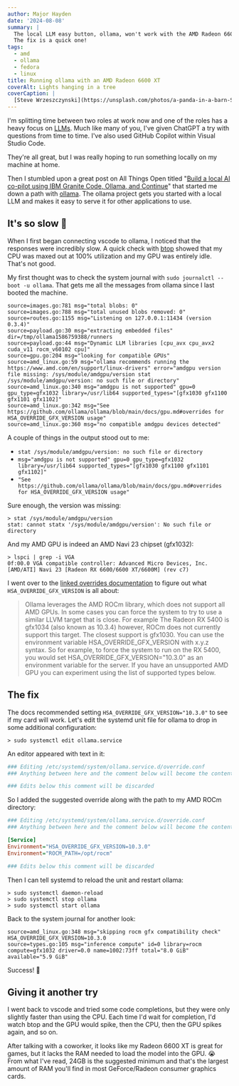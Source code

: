 ```yaml
---
author: Major Hayden
date: '2024-08-08'
summary: |
  The local LLM easy button, ollama, won't work with the AMD Radeon 6600 XT out of the box.
  The fix is a quick one!
tags: 
  - amd
  - ollama
  - fedora
  - linux
title: Running ollama with an AMD Radeon 6600 XT
coverAlt: Lights hanging in a tree
coverCaption: |
  [Steve Wrzeszczynski](https://unsplash.com/photos/a-panda-in-a-barn-STkFxq9wWCc) via Unsplash
---
```


I'm splitting time between two roles at work now and one of the roles has a heavy focus on [LLMs](https://en.wikipedia.org/wiki/Large_language_model).
Much like many of you, I've given ChatGPT a try with questions from time to time.
I've also used GitHub Copilot within Visual Studio Code.

They're all great, but I was really hoping to run something locally on my machine at home.

Then I stumbled upon a great post on All Things Open titled "[Build a local AI co-pilot using IBM Granite Code, Ollama, and Continue](https://allthingsopen.org/articles/build-a-local-ai-co-pilot)" that started me down a path with [ollama](https://ollama.com/).
The ollama project gets you started with a local LLM and makes it easy to serve it for other applications to use.

## It's so slow 🐌

When I first began connecting vscode to ollama, I noticed that the responses were incredibly slow.
A quick check with [btop](https://github.com/aristocratos/btop) showed that my CPU was maxed out at 100% utilization and my GPU was entirely idle.
That's not good.

My first thought was to check the system journal with `sudo journalctl --boot -u ollama`.
That gets me all the messages from ollama since I last booted the machine.

```text
source=images.go:781 msg="total blobs: 0"
source=images.go:788 msg="total unused blobs removed: 0"
source=routes.go:1155 msg="Listening on 127.0.0.1:11434 (version 0.3.4)"
source=payload.go:30 msg="extracting embedded files" dir=/tmp/ollama1586759388/runners
source=payload.go:44 msg="Dynamic LLM libraries [cpu_avx cpu_avx2 cuda_v11 rocm_v60102 cpu]"
source=gpu.go:204 msg="looking for compatible GPUs"
source=amd_linux.go:59 msg="ollama recommends running the https://www.amd.com/en/support/linux-drivers" error="amdgpu version file missing: /sys/module/amdgpu/version stat /sys/module/amdgpu/version: no such file or directory"
source=amd_linux.go:340 msg="amdgpu is not supported" gpu=0 gpu_type=gfx1032 library=/usr/lib64 supported_types="[gfx1030 gfx1100 gfx1101 gfx1102]"
source=amd_linux.go:342 msg="See https://github.com/ollama/ollama/blob/main/docs/gpu.md#overrides for HSA_OVERRIDE_GFX_VERSION usage"
source=amd_linux.go:360 msg="no compatible amdgpu devices detected"
```

A couple of things in the output stood out to me:

* `stat /sys/module/amdgpu/version: no such file or directory`
* `msg="amdgpu is not supported" gpu=0 gpu_type=gfx1032 library=/usr/lib64 supported_types="[gfx1030 gfx1100 gfx1101 gfx1102]"`
* `"See https://github.com/ollama/ollama/blob/main/docs/gpu.md#overrides for HSA_OVERRIDE_GFX_VERSION usage"`

Sure enough, the version was missing:

```console
> stat /sys/module/amdgpu/version
stat: cannot statx '/sys/module/amdgpu/version': No such file or directory
```

And my AMD GPU is indeed an AMD Navi 23 chipset (gfx1032):

```console
> lspci | grep -i VGA
0f:00.0 VGA compatible controller: Advanced Micro Devices, Inc. [AMD/ATI] Navi 23 [Radeon RX 6600/6600 XT/6600M] (rev c7)
```

I went over to the [linked overrides documentation](https://github.com/ollama/ollama/blob/main/docs/gpu.md#overrides) to figure out what `HSA_OVERRIDE_GFX_VERSION` is all about:

> Ollama leverages the AMD ROCm library, which does not support all AMD GPUs. In some cases you can force the system to try to use a similar LLVM target that is close. For example The Radeon RX 5400 is gfx1034 (also known as 10.3.4) however, ROCm does not currently support this target. The closest support is gfx1030. You can use the environment variable HSA_OVERRIDE_GFX_VERSION with x.y.z syntax. So for example, to force the system to run on the RX 5400, you would set HSA_OVERRIDE_GFX_VERSION="10.3.0" as an environment variable for the server. If you have an unsupported AMD GPU you can experiment using the list of supported types below.

## The fix

The docs recommended setting `HSA_OVERRIDE_GFX_VERSION="10.3.0"` to see if my card will work.
Let's edit the systemd unit file for ollama to drop in some additional configuration:

```console
> sudo systemctl edit ollama.service
```

An editor appeared with text in it:

```ini
### Editing /etc/systemd/system/ollama.service.d/override.conf
### Anything between here and the comment below will become the contents of the drop-in file

### Edits below this comment will be discarded
```

So I added the suggested override along with the path to my AMD ROCm directory:

```ini
### Editing /etc/systemd/system/ollama.service.d/override.conf
### Anything between here and the comment below will become the contents of the drop-in file

[Service]
Environment="HSA_OVERRIDE_GFX_VERSION=10.3.0"
Environment="ROCM_PATH=/opt/rocm"

### Edits below this comment will be discarded
```

Then I can tell systemd to reload the unit and restart ollama:

```console
> sudo systemctl daemon-reload
> sudo systemctl stop ollama
> sudo systemctl start ollama
```

Back to the system journal for another look:

```text
source=amd_linux.go:348 msg="skipping rocm gfx compatibility check" HSA_OVERRIDE_GFX_VERSION=10.3.0
source=types.go:105 msg="inference compute" id=0 library=rocm compute=gfx1032 driver=0.0 name=1002:73ff total="8.0 GiB" available="5.9 GiB"
```

Success! 🎉

## Giving it another try

I went back to vscode and tried some code completions, but they were only slightly faster than using the CPU.
Each time I'd wait for completion, I'd watch btop and the GPU would spike, then the CPU, then the GPU spikes again, and so on.

After talking with a coworker, it looks like my Radeon 6600 XT is great for games, but it lacks the RAM needed to load the model into the GPU. 😭
From what I've read, 24GB is the suggested minimum and that's the largest amount of RAM you'll find in most GeForce/Radeon consumer graphics cards.